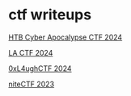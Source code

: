 # ctf writeups
[HTB Cyber Apocalypse CTF 2024](/ctf/htbroyale24)

[LA CTF 2024](/ctf/lactf24)

[0xL4ughCTF 2024](/ctf/0xL4ughCTF2024)

[niteCTF 2023](/ctf/niteCTF2023)




